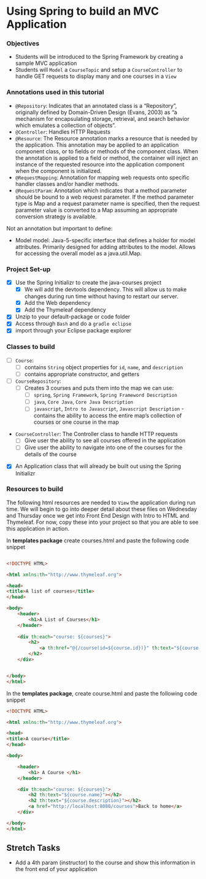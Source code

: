 # Using Spring to build an MVC Application
### Objectives
  * Students will be introduced to the Spring Framework by creating a sample MVC application
  * Students will `Model` a `CourseTopic` and setup a `CourseController` to handle GET requests to display many and one courses in a `View`
### Annotations used in this tutorial
  * `@Repository`: Indicates that an annotated class is a “Repository”, originally defined by Domain-Driven Design (Evans, 2003) as “a mechanism for encapsulating storage, retrieval, and search behavior which emulates a collection of objects”.
  * `@Controller`: Handles HTTP Requests
  * `@Resource`: The Resource annotation marks a resource that is needed by the application. This annotation may be applied to an application component class, or to fields or methods of the component class. When the annotation is applied to a field or method, the container will inject an instance of the requested resource into the application component when the component is initialized.
  * `@RequestMapping`: Annotation for mapping web requests onto specific handler classes and/or handler methods.
  * `@RequestParam`: Annotation which indicates that a method parameter should be bound to a web request parameter. If the method parameter type is Map and a request parameter name is specified, then the request parameter value is converted to a Map assuming an appropriate conversion strategy is available.

Not an annotation but important to define:

  * Model model: Java-5-specific interface that defines a holder for model attributes. Primarily designed for adding attributes to the model. Allows for accessing the overall model as a java.util.Map.

### Project Set-up
  * [x] Use the Spring Initializr to create the java-courses project
    * [x] We will add the devtools dependency. This will allow us to make changes during run time without having to restart our server.
	* [x] Add the Web dependency
	* [x] Add the Thymeleaf dependency
  * [x] Unzip to your default-package or code folder
  * [x] Access through `Bash` and do a `gradle eclipse`
  * [x] import through your Eclipse package explorer

### Classes to build
  * [ ] `Course`:
	* [ ] contains 	`String` object properties for `id`, `name`, and `description`
	* [ ] contains appropriate constructor, and getters
  * [ ] `CourseRepository`:
	* [ ] Creates 3 courses and puts them into the map we can use:
	  * [ ] `spring`, `Spring Framework`, `Spring Frameword Description`
	  * [ ] `java`, `Core Java`, `Core Java Description`
	  * [ ] `javascript`, `Intro to Javascript`, `Javascript Description` - contains the ability to access the entire map’s collection of courses or one course in the map
  * `CourseController`: The Controller class to handle HTTP requests
	* [ ] Give user the ability to see all courses offered in the application
	* [ ] Give user the ability to navigate into one of the courses for the details of the course
  * [x] An Application class that will already be built out using the Spring Initializr

### Resources to build

The following html resources are needed to `View` the application during run time. We will begin to go into deeper detail about these files on Wednesday and Thursday once we get into Front End Design with Intro to HTML and Thymeleaf. For now, copy these into your project so that you are able to see this application in action.

In **templates package** create courses.html and paste the following code snippet

```html

<!DOCTYPE HTML>

<html xmlns:th="http://www.thymeleaf.org">

<head>
<title>A list of courses</title>
</head>

<body>
	<header>
		<h1>A List of Courses</h1>
	</header>
	
	<div th:each="course: ${courses}">
		<h2>
			<a th:href="@{/course(id=${course.id})}" th:text="${course.name}"></a>
		</h2>
	</div>


</body>
</html>
```
In the **templates package**, create course.html and paste the following code snippet
```html
<!DOCTYPE HTML>

<html xmlns:th="http://www.thymeleaf.org">

<head>
<title>A course</title>
</head>

<body>

	<header>
		<h1> A Course </h1>
	</header>

	<div th:each="course: ${courses}">
		<h2 th:text="${course.name}"></h2>
		<h2 th:text="${course.description}"></h2>
		<a href="http://localhost:8080/courses">Back to home</a>
	</div>

</body>
</html>
```
## Stretch Tasks
  * Add a 4th param (instructor) to the course and show this information in the front end of your application